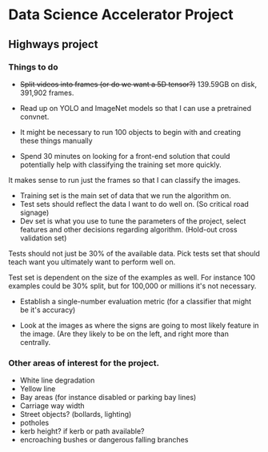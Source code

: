 # Data Science Accelerator Project
## Highways project

### Things to do

* ~~Split videos into frames (or do we want a 5D tensor?)~~ 
139.59GB on disk, 391,902 frames.

* Read up on YOLO and ImageNet models so that I can use a pretrained convnet.

* It might be necessary to run 100 objects to begin with and creating these things manually

* Spend 30 minutes on looking for a front-end solution that could potentially help with classifying the training set more quickly.

It makes sense to run just the frames so that I can classify the images.

* Training set is the main set of data that we run the algorithm on.
* Test sets should reflect the data I want to do well on. (So critical road signage)
* Dev set is what you use to tune the parameters of the project, select features and other decisions regarding algorithm. (Hold-out cross validation set)

Tests should not just be 30% of the available data. Pick tests set that should teach want you ultimately want to perform well on.

Test set is dependent on the size of the examples as well. For instance 100 examples could be 30% split, but for 100,000 or millions it's not necessary.

* Establish a single-number evaluation metric (for a classifier that might be it's accuracy)

* Look at the images as where the signs are going to most likely feature in the image. (Are they likely to be on the left, and right more than centrally.

### Other areas of interest for the project.
* White line degradation
* Yellow line
* Bay areas (for instance disabled or parking bay lines)
* Carriage way width
* Street objects? (bollards, lighting)
* potholes
* kerb height? if kerb or path available?
* encroaching bushes or dangerous falling branches